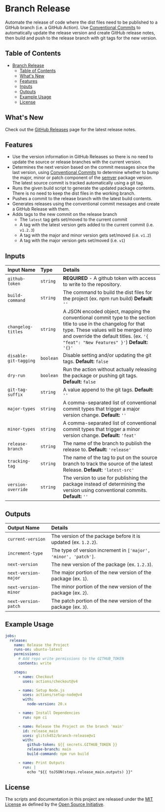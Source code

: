 # Branch Release

Automate the release of code where the dist files need to be published to a GitHub branch (i.e. a GitHub Action). Use
[Conventional Commits](https://www.conventionalcommits.org) to automatically update the release version and create
GitHub release notes, then build and push to the release branch with git tags for the new version.

## Table of Contents

- [Branch Release](#branch-release)
  - [Table of Contents](#table-of-contents)
  - [What's New](#whats-new)
  - [Features](#features)
  - [Inputs](#inputs)
  - [Outputs](#outputs)
  - [Example Usage](#example-usage)
  - [License](#license)

## What's New

Check out the [GitHub Releases](https://github.com/glitch452/branch-release/releases) page for the latest release notes.

## Features

- Use the version information in GitHub Releases so there is no need to update the source or release branches with the
  current version.
- Determines the next version based on the commit messages since the last version, using
  [Conventional Commits](https://www.conventionalcommits.org) to determine whether to bump the major, minor or patch
  component of the [semver](https://semver.org) package version. The latest source commit is tracked automatically using
  a git tag.
- Runs the given build script to generate the updated package contents. There is no need to keep the dist files in the
  working branch.
- Pushes a commit to the release branch with the latest build contents.
- Generates releases using the conventional commit messages and create a GitHub Release with them.
- Adds tags to the new commit on the release branch
  - The `latest` tag gets set/moved to the current commit
  - A tag with the latest version gets added to the current commit (i.e. `v1.2.3`)
  - A tag with the major and minor version gets set/moved (i.e. `v1.2`)
  - A tag with the major version gets set/moved (i.e. `v1`)

## Inputs

| Input Name            | Type      | Details                                                                                                                                                                                                                                            |
| :-------------------- | :-------- | :------------------------------------------------------------------------------------------------------------------------------------------------------------------------------------------------------------------------------------------------- |
| `github-token`        | `string`  | **REQUIRED** - A github token with access to write to the repository.                                                                                                                                                                              |
| `build-command`       | `string`  | The command to build the dist files for the project (ex. npm run build) **Default:** `''`                                                                                                                                                          |
| `changelog-titles`    | `string`  | A JSON encoded object, mapping the conventional commit type to the section title to use in the changelog for that type. These values will be merged into and override the default titles. (ex. `'{ "feat": "New Features" }'`) **Default:** `'{}'` |
| `disable-git-tagging` | `boolean` | Disable setting and/or updating the git tags. **Default:** `false`                                                                                                                                                                                 |
| `dry-run`             | `boolean` | Run the action without actually releasing the package or pushing git tags. **Default:** `false`                                                                                                                                                    |
| `git-tag-suffix`      | `string`  | A value append to the git tags. **Default:** `''`                                                                                                                                                                                                  |
| `major-types`         | `string`  | A comma-separated list of conventional commit types that trigger a major version change. **Default:** `''`                                                                                                                                         |
| `minor-types`         | `string`  | A comma-separated list of conventional commit types that trigger a minor version change. **Default:** `'feat'`                                                                                                                                     |
| `release-branch`      | `string`  | The name of the branch to publish the release to. **Default:** `'release'`                                                                                                                                                                         |
| `tracking-tag`        | `string`  | The name of the tag to put on the source branch to track the source of the latest Release. **Default:** `'latest-src'`                                                                                                                             |
| `version-override`    | `string`  | The version to use for publishing the package instead of determining the version using conventional commits. **Default:** `''`                                                                                                                     |

## Outputs

| Output Name          | Details                                                         |
| :------------------- | :-------------------------------------------------------------- |
| `current-version`    | The version of the package before it is updated (ex. `1.2.2`).  |
| `increment-type`     | The type of version increment in `['major', 'minor', 'patch']`. |
| `next-version`       | The new version of the package (ex. `1.2.3`).                   |
| `next-version-major` | The major portion of the new version of the package (ex. `1`).  |
| `next-version-minor` | The minor portion of the new version of the package (ex. `2`).  |
| `next-version-patch` | The patch portion of the new version of the package (ex. `3`).  |

## Example Usage

```yaml
jobs:
  release:
    name: Release the Project
    runs-on: ubuntu-latest
    permissions:
      # Add repo write permissions to the GITHUB_TOKEN
      contents: write

    steps:
      - name: Checkout
        uses: actions/checkout@v4

      - name: Setup Node.js
        uses: actions/setup-node@v4
        with:
          node-version: 20.x

      - name: Install Dependencies
        run: npm ci

      - name: Release the Project on the branch 'main'
        id: release_main
        uses: glitch452/branch-release@v1
        with:
          github-token: ${{ secrets.GITHUB_TOKEN }}
          release-branch: main
          build-command: npm run build

      - name: Print Outputs
        run: |
          echo "${{ toJSON(steps.release_main.outputs) }}"
```

## License

The scripts and documentation in this project are released under the [MIT License](LICENSE) as defined by the
[Open Source Initiative](https://opensource.org/license/mit).
